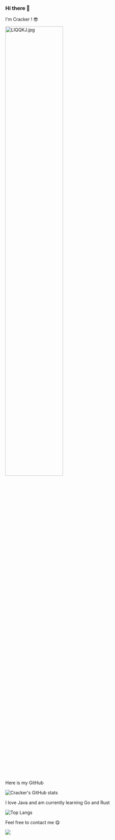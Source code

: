 ### Hi there 👋

I'm Cracker ! :sunglasses:

<img src="https://s1.ax1x.com/2022/04/25/LIQQKJ.jpg" alt="LIQQKJ.jpg" width="60%" />

Here is my GitHub

![Cracker's GitHub stats](https://github-readme-stats.vercel.app/api?username=Crackersssss)

I love Java and am currently learning Go and Rust

![Top Langs](https://github-readme-stats.vercel.app/api/top-langs/?username=Crackersssss)

Feel free to contact me :yum:

[<img src="https://img.shields.io/badge/email-2278801557%40qq.com-blue">](mailto:2278801557@qq.com)

